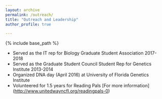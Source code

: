 ```yaml
---
layout: archive
permalink: /outreach/
title: "Outreach and Leadership"
author_profile: true

---
```

{% include base_path %}

* Served as the IT rep for Biology Graduate Student Association 2017-2018
* Served as the Graduate Student Council Student Rep for Genetics Institute 2013-2014
* Organized DNA day (April 2016) at University of Florida Genetics Institute 
* Volunteered for 1.5 years for Reading Pals [For more information] (http://www.unitedwayncfl.org/readingpals-0) 

